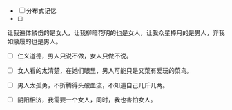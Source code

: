  * [ ] 分布式记忆
 * [ ] 
让我遍体鳞伤的是女人，让我柳暗花明的也是女人，让我众星捧月的是男人，弃我如敝履的也是男人。
 * [ ] 仁义道德，男人只说不做，女人只做不说。
 * [ ] 女人看的太清楚，在她们眼里，男人可能只是又菜有爱玩的菜鸟。
 * [ ] 男人太孤勇，不折腾得头破血流，不知道自己几斤几两。
 * [ ] 阴阳相济，我需要一个女人，同时，我也害怕女人。

